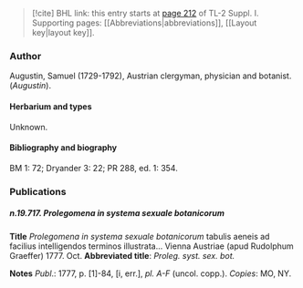 > [!cite] BHL link: this entry starts at [page 212](https://www.biodiversitylibrary.org/item/103858#page/224/mode/1up) of TL-2 Suppl. I.
> Supporting pages: [[Abbreviations|abbreviations]], [[Layout key|layout key]].

### Author

Augustin, Samuel (1729-1792), Austrian clergyman, physician and botanist. (*Augustin*).

#### Herbarium and types

Unknown.

#### Bibliography and biography

BM 1: 72; Dryander 3: 22; PR 288, ed. 1: 354.

### Publications

##### n.19.717. Prolegomena in systema sexuale botanicorum

**Title**
*Prolegomena in systema sexuale botanicorum* tabulis aeneis ad facilius intelligendos terminos illustrata... Vienna Austriae (apud Rudolphum Graeffer) 1777. Oct.
**Abbreviated title**: *Proleg. syst. sex. bot.*

**Notes**
*Publ*.: 1777, p. \[1\]-84, \[i, err.\], *pl. A-F* (uncol. copp.). *Copies*: MO, NY.


